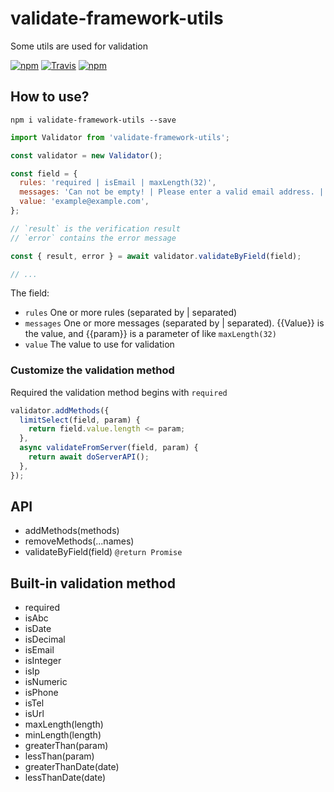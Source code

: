 # validate-framework-utils

Some utils are used for validation

[![npm](https://img.shields.io/npm/v/validate-framework-utils.svg?style=flat-square)](https://www.npmjs.com/package/validate-framework-utils)
[![Travis](https://img.shields.io/travis/MinJieLiu/validate-framework-utils.svg?style=flat-square)](https://travis-ci.org/MinJieLiu/validate-framework-utils)
[![npm](https://img.shields.io/npm/dt/validate-framework-utils.svg?style=flat-square)](https://github.com/MinJieLiu/validate-framework-utils)

## How to use?

    npm i validate-framework-utils --save

```js
import Validator from 'validate-framework-utils';

const validator = new Validator();

const field = {
  rules: 'required | isEmail | maxLength(32)',
  messages: 'Can not be empty! | Please enter a valid email address. | Can not exceed {{param}} characters.',
  value: 'example@example.com',
};

// `result` is the verification result
// `error` contains the error message

const { result, error } = await validator.validateByField(field);

// ...
```

The field:

 * `rules` One or more rules (separated by | separated)
 * `messages` One or more messages (separated by | separated). {{Value}} is the value, and {{param}} is a parameter of like `maxLength(32)`
 * `value` The value to use for validation

### Customize the validation method

Required the validation method begins with `required`

```js
validator.addMethods({
  limitSelect(field, param) {
    return field.value.length <= param;
  },
  async validateFromServer(field, param) {
    return await doServerAPI();
  },
});
```

## API

 * addMethods(methods)
 * removeMethods(...names)
 * validateByField(field) `@return Promise`

## Built-in validation method

 * required
 * isAbc
 * isDate
 * isDecimal
 * isEmail
 * isInteger
 * isIp
 * isNumeric
 * isPhone
 * isTel
 * isUrl
 * maxLength(length)
 * minLength(length)
 * greaterThan(param)
 * lessThan(param)
 * greaterThanDate(date)
 * lessThanDate(date)
